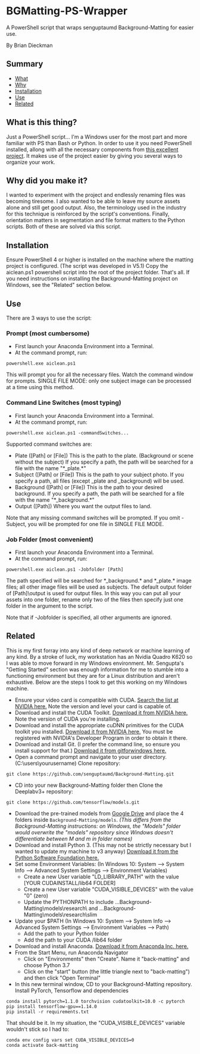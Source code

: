 # BGMatting-PS-Wrapper
A PowerShell script that wraps senguptaumd Background-Matting for easier use.

By Brian Dieckman

## Summary ##
- [What](#what)
- [Why](#why)
- [Installation](#install)
- [Use](#use)
- [Related](#related)

## What is this thing? ##
Just a PowerShell script... I'm a Windows user for the most part and more familiar with PS than Bash or Python. In order to use it you need PowerShell installed, allong with all the necessary components from [this excellent project](https://github.com/senguptaumd/Background-Matting). It makes use of the project easier by giving you several ways to organize your work.

## Why did you make it? ##
I wanted to experiment with the project and endlessly renaming files was becoming tiresome. I also wanted to be able to leave my source assets alone and still get good output. Also, the terminology used in the industry for this technique is reinforced by the script's conventions. Finally, orientation matters in segmentation and file format matters to the Python scripts. Both of these are solved via this script.

## Installation ##
Ensure PowerShell 4 or higher is installed on the machine where the matting project is configured. (The script was developed in V5.1) Copy the aiclean.ps1 powershell script into the root of the project folder. That's all. If you need instructions on installing the Background-Matting project on Windows, see the "Related" section below.

## Use ##
There are 3 ways to use the script:
### Prompt (most cumbersome) ###
  - First launch your Anaconda Environment into a Terminal.
  - At the command prompt, run:
```
powershell.exe aiclean.ps1
```
This will prompt you for all the necessary files. Watch the command window for prompts. SINGLE FILE MODE: only one subject image can be processed at a time using this method.
  
### Command Line Switches (most typing) ###
  - First launch your Anaconda Environment into a Terminal.
  - At the command prompt, run:
```
powershell.exe aiclean.ps1 -commandSwitches...
```
Supported command switches are:
- Plate ([Path] or [File]) This is the path to the plate. (Background or scene without the subject) If you specify a path, the path will be searched for a file with the name "\*\_plate.\*"
- Subject ([Path] or [File]) This is the path to your subject photo. If you specify a path, all files (except \_plate and \_background) will be used.
- Background ([Path] or [File]) This is the path to your desired background. If you specify a path, the path will be searched for a file with the name "\*\_background.\*"
- Output ([Path]) Where you want the output files to land.

Note that any missing command switches will be prompted. If you omit -Subject, you will be prompted for one file in SINGLE FILE MODE.
    
### Job Folder (most convenient) ###
  - First launch your Anaconda Environment into a Terminal.
  - At the command prompt, run:
```
powershell.exe aiclean.ps1 -Jobfolder [Path]
```
The path specified will be searched for \*\_background.\* and \*\_plate.\* image files; all other image files will be used as subjects. The default output folder of [Path]\\output is used for output files. In this way you can put all your assets into one folder, rename only two of the files then specify just one folder in the argument to the script.

Note that if -Jobfolder is specified, all other arguments are ignored.

## Related ##
This is my first forray into any kind of deep network or machine learning of any kind. By a stroke of luck, my workstation has an Nvidia Quadro K620 so I was able to move forward in my Windows environment. Mr. Sengupta's "Getting Started" section was enough information for me to stumble into a functioning environment but they are for a Linux distribution and aren't exhaustive. Below are the steps I took to get this working on my Windows machine.

- Ensure your video card is compatible with CUDA. [Search the list at NVIDIA here.](https://developer.nvidia.com/cuda-gpus) Note the version and level your card is capable of.
- Download and install the CUDA Toolkit. [Download it from NVIDIA here.](https://developer.nvidia.com/cuda-downloads?target_os=Windows&target_arch=x86_64) Note the version of CUDA you're installing.
- Download and install the appropriate cuDNN primitives for the CUDA toolkit you installed. [Download it from NVIDIA here.](https://developer.nvidia.com/rdp/form/cudnn-download-survey) You must be registered with NVIDIA's Developer Program in order to obtain it there.
- Download and install Git. (I prefer the command line, so ensure you install support for that.) [Download it from gitforwindows here.](https://gitforwindows.org/)
- Open a command prompt and navigate to your user directory. (C:\users\yourusername) Clone repository: 
```
git clone https://github.com/senguptaumd/Background-Matting.git
```
- CD into your new Background-Matting folder then Clone the Deeplabv3+ repository:
```
git clone https://github.com/tensorflow/models.git
```
- Download the pre-trained models from [Google Drive](https://drive.google.com/drive/folders/1WLDBC_Q-cA72QC8bB-Rdj53UB2vSPnXv?usp=sharing) and place the 4 folders inside `Background-Matting/models`. _(This differs from the Background-Matting instructions: on Windows, the "Models" folder would overwrite the "models" repository since Windows doesn't differentiate between M and m in folder names)_
- Download and install Python 3. (This may not be strictly necessary but I wanted to update my machine to v3 anyway) [Download it from the Python Software Foundation here.](https://www.python.org/downloads/windows/)
- Set some Environment Variables: (In Windows 10: System --> System Info --> Advanced System Settings --> Environment Variables)
  - Create a new User variable "LD_LIBRARY_PATH" with the value [YOUR CUDAINSTALL/lib64 FOLDER]
  - Create a new User variable "CUDA_VISIBLE_DEVICES" with the value "0" (zero)
  - Update the PYTHONPATH to include ...Background-Matting\models\research\ and ...Background-Matting\models\research\slim
- Update your $PATH (In Windows 10: System --> System Info --> Advanced System Settings --> Environment Variables --> Path)
  - Add the path to your Python folder
  - Add the path to your CUDA /lib64 folder
- Download and install Anaconda. [Download it from Anaconda Inc. here.](https://www.anaconda.com/products/individual)
- From the Start Menu, run Anaconda Navigator
  - Click on "Environments" then "Create". Name it "back-matting" and choose Python 3.7
  - Click on the "start" button (the little triangle next to "back-matting") and then click "Open Terminal"
- In this new terminal window, CD to your Background-Matting repository. Install PyTorch, Tensorflow and dependencies
```
conda install pytorch=1.1.0 torchvision cudatoolkit=10.0 -c pytorch
pip install tensorflow-gpu==1.14.0
pip install -r requirements.txt

```

That should be it. In my situation, the "CUDA_VISIBLE_DEVICES" variable wouldn't stick so I had to:
```
conda env config vars set CUDA_VISIBLE_DEVICES=0
conda activate back-matting
```
